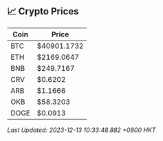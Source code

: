 ## 📈 Crypto Prices

| Coin | Price |
| ---- | ----- |
| BTC | $40901.1732 |
| ETH | $2169.0647 |
| BNB | $249.7167 |
| CRV | $0.6202 |
| ARB | $1.1666 |
| OKB | $58.3203 |
| DOGE | $0.0913 |

_Last Updated: 2023-12-13 10:33:48.882 +0800 HKT_